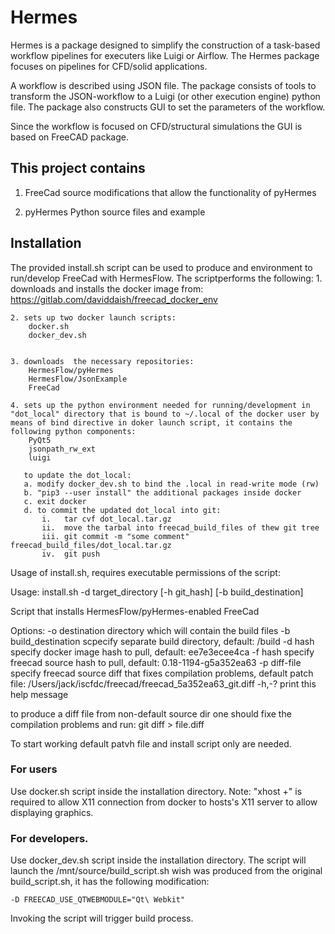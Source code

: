 # Hermes

Hermes is a package designed to simplify the construction of a task-based workflow pipelines for executers like 
Luigi or Airflow. The Hermes package focuses on pipelines for CFD/solid applications.

A workflow is described using JSON file. The package consists of tools to transform the JSON-workflow 
to a Luigi (or other execution engine) python file. 
The package also constructs GUI to set the parameters of the workflow. 

Since the workflow is focused on CFD/structural simulations the GUI is based on FreeCAD package. 


## This project contains
1. FreeCad source modifications that allow the functionality of pyHermes

2. pyHermes Python source files and example

## Installation

The provided install.sh script can be used to produce and environment to run/develop FreeCad with HermesFlow.
The scriptperforms the following:
    1. downloads and installs the docker image from:
        https://gitlab.com/daviddaish/freecad_docker_env 

    2. sets up two docker launch scripts:
        docker.sh
        docker_dev.sh

     
    3. downloads  the necessary repositories:
        HermesFlow/pyHermes
        HermesFlow/JsonExample
        FreeCad

    4. sets up the python environment needed for running/development in "dot_local" directory that is bound to ~/.local of the docker user by means of bind directive in doker launch script, it contains the following python components:
        PyQt5
        jsonpath_rw_ext
        luigi

       to update the dot_local: 
       a. modify docker_dev.sh to bind the .local in read-write mode (rw)
       b. "pip3 --user install" the additional packages inside docker
       c. exit docker
       d. to commit the updated dot_local into git:
           i.   tar cvf dot_local.tar.gz
           ii.  move the tarbal into freecad_build_files of thew git tree
           iii. git commit -m "some comment" freecad_build_files/dot_local.tar.gz
           iv.  git push



Usage of install.sh, requires executable permissions of the script:

Usage:
    install.sh -d target_directory [-h git_hash] [-b build_destination]

Script that installs HermesFlow/pyHermes-enabled FreeCad

Options:
    -o destination          directory which will contain the build files
    -b build_destination    scpecify separate build directory, default: /build
    -d hash                 specify docker image hash to pull, default: ee7e3ecee4ca
    -f hash                 specify freecad source hash to pull, default: 0.18-1194-g5a352ea63
    -p diff-file            specify freecad source diff that fixes compilation problems, default patch file:  /Users/jack/iscfdc/freecad/freecad_5a352ea63_git.diff
    -h,-?                   print this help message

        
to produce a diff file from non-default source dir one should fixe the compilation problems and run:
    git diff > file.diff

To start working default patvh file and install script only are needed. 

### For users 

Use docker.sh script inside the installation directory. Note: "xhost +"  is required to allow X11 connection from docker to hosts's X11 server to allow displaying graphics. 

### For developers. 

Use docker_dev.sh script inside the installation directory. The script will launch the /mnt/source/build_script.sh wish was produced from the original build_script.sh, it has the following modification:

    -D FREECAD_USE_QTWEBMODULE="Qt\ Webkit" 

Invoking the script will trigger build process. 

